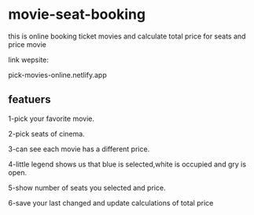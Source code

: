 # movie-seat-booking
this is online booking ticket movies and calculate total price for seats and price movie

link wepsite: 

pick-movies-online.netlify.app


## featuers
1-pick your favorite movie.

2-pick  seats of cinema.

3-can see each movie has a different price.

4-little legend shows us that blue is selected,white is occupied and gry is open.

5-show number of seats you selected and price.

6-save your last changed and update calculations of total price

